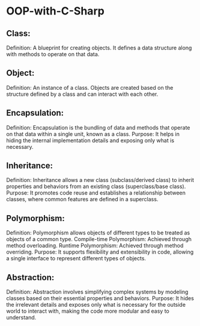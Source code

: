 # OOP-with-C-Sharp
## Class:

Definition: A blueprint for creating objects. It defines a data structure along with methods to operate on that data.
## Object:

Definition: An instance of a class. Objects are created based on the structure defined by a class and can interact with each other.
## Encapsulation:

Definition: Encapsulation is the bundling of data and methods that operate on that data within a single unit, known as a class.
Purpose: It helps in hiding the internal implementation details and exposing only what is necessary.
## Inheritance:

Definition: Inheritance allows a new class (subclass/derived class) to inherit properties and behaviors from an existing class (superclass/base class).
Purpose: It promotes code reuse and establishes a relationship between classes, where common features are defined in a superclass.
## Polymorphism:

Definition: Polymorphism allows objects of different types to be treated as objects of a common type.
Compile-time Polymorphism: Achieved through method overloading.
Runtime Polymorphism: Achieved through method overriding.
Purpose: It supports flexibility and extensibility in code, allowing a single interface to represent different types of objects.
## Abstraction:

Definition: Abstraction involves simplifying complex systems by modeling classes based on their essential properties and behaviors.
Purpose: It hides the irrelevant details and exposes only what is necessary for the outside world to interact with, making the code more modular and easy to understand.
